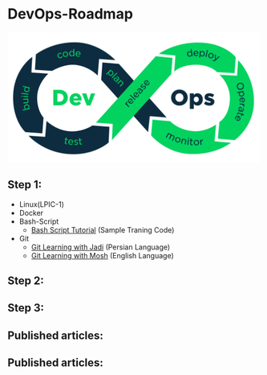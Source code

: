 # DevOps-Roadmap

<p align="center">
 <img alt="DevOps Logo" src="image/DevOps.png">
</p>

## Step 1:
- Linux(LPIC-1)
- Docker
- Bash-Script
    - [Bash Script Tutorial](https://github.com/ahmadalibagheri/bash-script-tutorial) (Sample Traning Code)
- Git
    - [Git Learning with Jadi](https://faradars.org/courses/fvgit9609-git-github-gitlab) (Persian Language) 
    - [Git Learning with Mosh](https://codewithmosh.com/p/the-ultimate-git-course) (English Language) 
## Step 2:

## Step 3:

## Published articles:

## Published articles: